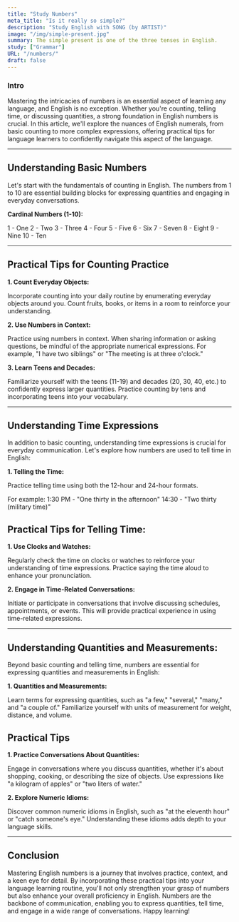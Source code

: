 ```yaml
---
title: "Study Numbers"
meta_title: "Is it really so simple?"
description: "Study English with SONG (by ARTIST)"
image: "/img/simple-present.jpg"
summary: The simple present is one of the three tenses in English.
study: ["Grammar"]
URL: "/numbers/"
draft: false
---
```


### Intro 

Mastering the intricacies of numbers is an essential aspect of learning any language, and English is no exception. Whether you're counting, telling time, or discussing quantities, a strong foundation in English numbers is crucial. In this article, we'll explore the nuances of English numerals, from basic counting to more complex expressions, offering practical tips for language learners to confidently navigate this aspect of the language.

<hr>

## Understanding Basic Numbers

Let's start with the fundamentals of counting in English. The numbers from 1 to 10 are essential building blocks for expressing quantities and engaging in everyday conversations.

**Cardinal Numbers (1-10):**

1 - One
2 - Two
3 - Three
4 - Four
5 - Five
6 - Six
7 - Seven
8 - Eight
9 - Nine
10 - Ten

<hr>

## Practical Tips for Counting Practice

**1. Count Everyday Objects:**

Incorporate counting into your daily routine by enumerating everyday objects around you. Count fruits, books, or items in a room to reinforce your understanding.

**2. Use Numbers in Context:**

Practice using numbers in context. When sharing information or asking questions, be mindful of the appropriate numerical expressions. For example, "I have two siblings" or "The meeting is at three o'clock."

**3. Learn Teens and Decades:**

Familiarize yourself with the teens (11-19) and decades (20, 30, 40, etc.) to confidently express larger quantities. Practice counting by tens and incorporating teens into your vocabulary.

<hr>

## Understanding Time Expressions

In addition to basic counting, understanding time expressions is crucial for everyday communication. Let's explore how numbers are used to tell time in English:

**1. Telling the Time:**

Practice telling time using both the 12-hour and 24-hour formats. 

For example:
1:30 PM - "One thirty in the afternoon"
14:30 - "Two thirty (military time)"

## Practical Tips for Telling Time:

**1. Use Clocks and Watches:**

Regularly check the time on clocks or watches to reinforce your understanding of time expressions. Practice saying the time aloud to enhance your pronunciation.

**2. Engage in Time-Related Conversations:**

Initiate or participate in conversations that involve discussing schedules, appointments, or events. This will provide practical experience in using time-related expressions.

<hr>

## Understanding Quantities and Measurements:

Beyond basic counting and telling time, numbers are essential for expressing quantities and measurements in English:

**1. Quantities and Measurements:**

Learn terms for expressing quantities, such as "a few," "several," "many," and "a couple of." Familiarize yourself with units of measurement for weight, distance, and volume.

## Practical Tips

**1. Practice Conversations About Quantities:**

Engage in conversations where you discuss quantities, whether it's about shopping, cooking, or describing the size of objects. Use expressions like "a kilogram of apples" or "two liters of water."

**2. Explore Numeric Idioms:**

Discover common numeric idioms in English, such as "at the eleventh hour" or "catch someone's eye." Understanding these idioms adds depth to your language skills.

<hr>

## Conclusion

Mastering English numbers is a journey that involves practice, context, and a keen eye for detail. By incorporating these practical tips into your language learning routine, you'll not only strengthen your grasp of numbers but also enhance your overall proficiency in English. Numbers are the backbone of communication, enabling you to express quantities, tell time, and engage in a wide range of conversations. Happy learning!
